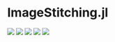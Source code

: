 # ImageStitching.jl

[![][action-img]][action-url]
[![][pkgeval-img]][pkgeval-url]
[![][codecov-img]][codecov-url]
[![][docs-stable-img]][docs-stable-url]
[![][docs-dev-img]][docs-dev-url]

<!-- URLS -->

[pkgeval-img]: https://juliaci.github.io/NanosoldierReports/pkgeval_badges/I/ImageStitching.svg
[pkgeval-url]: https://juliaci.github.io/NanosoldierReports/pkgeval_badges/report.html
[action-img]: https://github.com/JuliaImages/ImageStitching.jl/workflows/CI/badge.svg
[action-url]: https://github.com/JuliaImages/ImageStitching.jl/actions
[codecov-img]: https://codecov.io/github/JuliaImages/ImageStitching.jl/coverage.svg?branch=master
[codecov-url]: https://codecov.io/github/JuliaImages/ImageStitching.jl?branch=master
[docs-stable-img]: https://img.shields.io/badge/docs-stable-blue.svg
[docs-stable-url]: https://JuliaImages.github.io/ImageStitching.jl/stable
[docs-dev-img]: https://img.shields.io/badge/docs-dev-blue.svg
[docs-dev-url]: https://JuliaImages.github.io/ImageStitching.jl/latest

